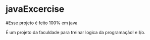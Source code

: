 # javaExcercise

#Esse projeto é feito 100% em java

É um projeto da faculdade para treinar logica da programação!
e I/o.
